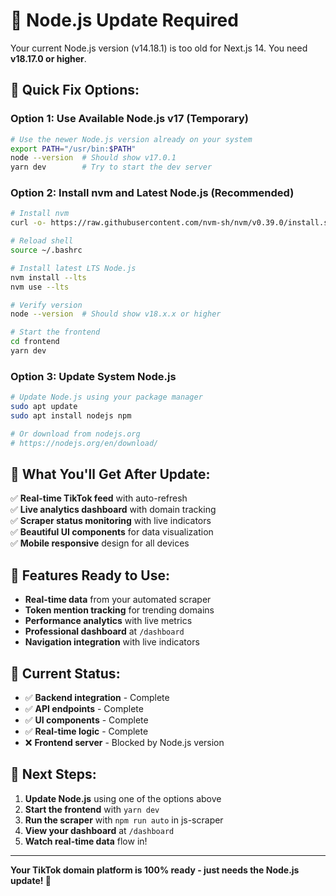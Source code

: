 # 🔧 Node.js Update Required

Your current Node.js version (v14.18.1) is too old for Next.js 14. You need **v18.17.0 or higher**.

## 🚀 **Quick Fix Options:**

### **Option 1: Use Available Node.js v17 (Temporary)**
```bash
# Use the newer Node.js version already on your system
export PATH="/usr/bin:$PATH"
node --version  # Should show v17.0.1
yarn dev        # Try to start the dev server
```

### **Option 2: Install nvm and Latest Node.js (Recommended)**
```bash
# Install nvm
curl -o- https://raw.githubusercontent.com/nvm-sh/nvm/v0.39.0/install.sh | bash

# Reload shell
source ~/.bashrc

# Install latest LTS Node.js
nvm install --lts
nvm use --lts

# Verify version
node --version  # Should show v18.x.x or higher

# Start the frontend
cd frontend
yarn dev
```

### **Option 3: Update System Node.js**
```bash
# Update Node.js using your package manager
sudo apt update
sudo apt install nodejs npm

# Or download from nodejs.org
# https://nodejs.org/en/download/
```

## 🎯 **What You'll Get After Update:**

✅ **Real-time TikTok feed** with auto-refresh  
✅ **Live analytics dashboard** with domain tracking  
✅ **Scraper status monitoring** with live indicators  
✅ **Beautiful UI components** for data visualization  
✅ **Mobile responsive** design for all devices  

## 📱 **Features Ready to Use:**

- **Real-time data** from your automated scraper
- **Token mention tracking** for trending domains
- **Performance analytics** with live metrics
- **Professional dashboard** at `/dashboard`
- **Navigation integration** with live indicators

## 🚨 **Current Status:**

- ✅ **Backend integration** - Complete
- ✅ **API endpoints** - Complete  
- ✅ **UI components** - Complete
- ✅ **Real-time logic** - Complete
- ❌ **Frontend server** - Blocked by Node.js version

## 🔄 **Next Steps:**

1. **Update Node.js** using one of the options above
2. **Start the frontend** with `yarn dev`
3. **Run the scraper** with `npm run auto` in js-scraper
4. **View your dashboard** at `/dashboard`
5. **Watch real-time data** flow in!

---

**Your TikTok domain platform is 100% ready - just needs the Node.js update! 🚀**
